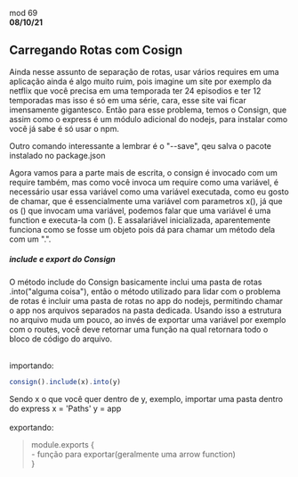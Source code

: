 mod 69 <br>
**08/10/21**

<h2>Carregando Rotas com Cosign</h2>

  Ainda nesse assunto de separação de rotas, usar vários
requires em uma aplicação ainda é algo muito ruim, pois
imagine um site por exemplo da netflix que você precisa
em uma temporada ter 24 episodios e ter 12 temporadas
mas isso é só em uma série, cara, esse site vai ficar 
imensamente gigantesco.
  Então para esse problema, temos o Consign, que assim
como o express é um módulo adicional do nodejs, para instalar
como você já sabe é só usar o npm.

  Outro comando interessante a lembrar é o "--save", qeu 
salva o pacote instalado no package.json

  Agora vamos para a parte mais de escrita, o consign é 
invocado com um require também, mas como você invoca um
require como uma variável, é necessário usar essa variável
como uma variável executada, como eu gosto de chamar, que é
essencialmente uma variável com parametros x(), já que os ()
que invocam uma variável, podemos falar que uma variável é 
uma function e executa-la com (). 
   E assalariável inicializada, aparentemente funciona como 
se fosse um objeto pois dá para chamar um método dela com 
um ".".

<h5>include e export do Consign</h5>
  O método include do Consign basicamente inclui uma pasta
de rotas .into("alguma coisa"), então o método utilizado
para lidar com o problema de rotas é incluir uma pasta de 
rotas no app do nodejs, permitindo chamar o app nos 
arquivos separados na pasta dedicada.
Usando isso a estrutura no arquivo muda um pouco, ao invés
de exportar uma variável por exemplo com o routes, você deve
retornar uma função na qual retornara todo o bloco de código
do arquivo.<br><br>

importando:
~~~javascript
consign().include(x).into(y)
~~~
Sendo x o que você quer dentro de y, exemplo, importar uma pasta dentro do express x = 'Paths' y = app<br><br> 
exportando:
> module.exports {<br> - função para exportar(geralmente uma arrow function) <br>}

